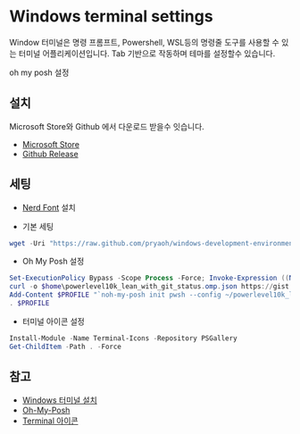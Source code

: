 # Windows terminal settings
Window 터미널은 명령 프롬프트, Powershell, WSL등의 명령줄 도구를 사용할 수 있는 터미널 어플리케이션입니다.
Tab 기반으로 작동하며 테마를 설정할수 있습니다.

oh my posh 설정


## 설치

Microsoft Store와 Github 에서 다운로드 받을수 잇습니다.

- [Microsoft Store](https://www.microsoft.com/ko-kr/p/windows-terminal/9n0dx20hk701?rtc=1&activetab=pivot:overviewtab)
- [Github Release](https://github.com/microsoft/terminal/releases)

## 세팅

- [Nerd Font](https://www.nerdfonts.com/font-downloads) 설치

- 기본 세팅
```Powershell
wget -Uri "https://raw.github.com/pryaoh/windows-development-environment/main/terminal/settings.json"
```
- Oh My Posh 설정
```Powershell
Set-ExecutionPolicy Bypass -Scope Process -Force; Invoke-Expression ((New-Object System.Net.WebClient).DownloadString('https://ohmyposh.dev/install.ps1'))
curl -o $home\powerlevel10k_lean_with_git_status.omp.json https://gist.githubusercontent.com/MeganaD/2d1a501c2eb2642303831306ca5cb385/raw
Add-Content $PROFILE "`noh-my-posh init pwsh --config ~/powerlevel10k_lean_with_git_status.omp.json | Invoke-Expression"
. $PROFILE
```
- 터미널 아이콘 설정
```powershell
Install-Module -Name Terminal-Icons -Repository PSGallery
Get-ChildItem -Path . -Force
```



## 참고

- [Windows 터미널 설치](https://docs.microsoft.com/ko-kr/windows/terminal/get-started)
- [Oh-My-Posh](https://ohmyposh.dev/)
- [Terminal 아이콘](https://github.com/devblackops/Terminal-Icons)
